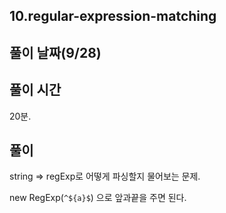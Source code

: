 ## 10.regular-expression-matching

## 풀이 날짜(9/28)

## 풀이 시간

20분.

## 풀이

string => regExp로 어떻게 파싱할지 물어보는 문제.

new RegExp(`^${a}$`) 으로 앞과끝을 주면 된다.
